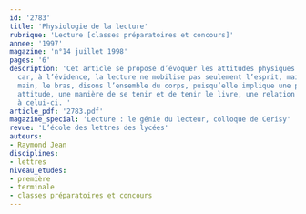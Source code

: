 ```yaml
---
id: '2783'
title: 'Physiologie de la lecture'
rubrique: 'Lecture [classes préparatoires et concours]'
annee: '1997'
magazine: 'n°14 juillet 1998'
pages: '6'
description: 'Cet article se propose d’évoquer les attitudes physiques de la lecture
  car, à l’évidence, la lecture ne mobilise pas seulement l’esprit, mais l’œil, la
  main, le bras, disons l’ensemble du corps, puisqu’elle implique une position, une
  attitude, une manière de se tenir et de tenir le livre, une relation matérielle
  à celui-ci. '
article_pdf: '2783.pdf'
magazine_special: 'Lecture : le génie du lecteur, colloque de Cerisy'
revue: 'L’école des lettres des lycées'
auteurs:
- Raymond Jean
disciplines:
- lettres
niveau_etudes:
- première
- terminale
- classes préparatoires et concours
---
```

